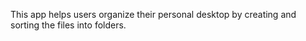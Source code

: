 This app helps users organize their personal desktop by creating and sorting the files into folders. 
